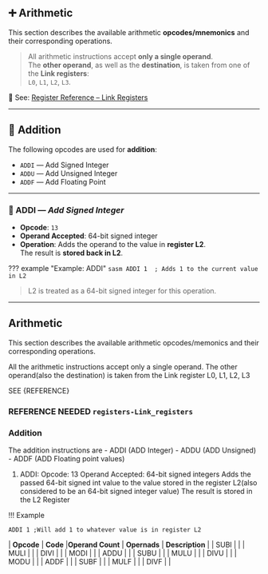 ## ➕ Arithmetic

This section describes the available arithmetic **opcodes/mnemonics** and their corresponding operations.

> All arithmetic instructions accept **only a single operand**.  
> The **other operand**, as well as the **destination**, is taken from one of the **Link registers**:  
> `L0`, `L1`, `L2`, `L3`.

📎 See: [Register Reference – Link Registers](../reference/registers.md#link-registers) <!-- Update the path accordingly -->

---

## 🔢 Addition

The following opcodes are used for **addition**:

- `ADDI` — Add Signed Integer
- `ADDU` — Add Unsigned Integer
- `ADDF` — Add Floating Point

---

### 🔹 ADDI — *Add Signed Integer*

- **Opcode**: `13`
- **Operand Accepted**: 64-bit signed integer
- **Operation**:
  Adds the operand to the value in **register L2**.  
  The result is **stored back in L2**.

??? example "Example: ADDI"
    ```sasm
    ADDI 1  ; Adds 1 to the current value in L2
    ```

> L2 is treated as a 64-bit signed integer for this operation.

---

<!-- Placeholder for other arithmetic operations -->
<!--
### 🔹 ADDU — Add Unsigned Integer
...

### 🔹 ADDF — Add Floating Point
...
-->


## Arithmetic

This section describes the available arithmetic opcodes/memonics and their corresponding operations.

All the arithmetic instructions accept only a single operand.
The other operand(also the destination) is taken from the Link register L0, L1, L2, L3

SEE {REFERENCE}

### REFERENCE NEEDED `registers-Link_registers`

### Addition

The addition instructions are
    - ADDI (ADD Integer)
    - ADDU (ADD Unsigned)
    - ADDF (ADD Floating point values)

1. ADDI:
    Opcode: 13
    Operand Accepted: 64-bit signed integers
    Adds the passed 64-bit signed int value to the value stored in the register L2(also considered to be an 64-bit signed integer value)
    The result is stored in the L2 Register

!!! Example

    ADDI 1 ;Will add 1 to whatever value is in register L2

| **Opcode** | **Code**    |**Operand Count** | **Opernads**           | **Description**                     |
| SUBI |  |
| MULI |  |
| DIVI |  |
| MODI |  |
| ADDU |  |
| SUBU |  |
| MULU |  |
| DIVU |  |
| MODU |  |
| ADDF |  |
| SUBF |  |
| MULF |  |
| DIVF |  |